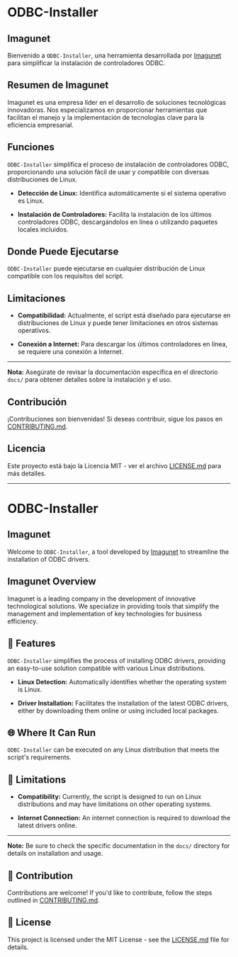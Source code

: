 # ODBC-Installer

## Imagunet

Bienvenido a `ODBC-Installer`, una herramienta desarrollada por [Imagunet](https://www.imagunet.com/) para simplificar la instalación de controladores ODBC.

## Resumen de Imagunet

Imagunet es una empresa líder en el desarrollo de soluciones tecnológicas innovadoras. Nos especializamos en proporcionar herramientas que facilitan el manejo y la implementación de tecnologías clave para la eficiencia empresarial.

## Funciones

`ODBC-Installer` simplifica el proceso de instalación de controladores ODBC, proporcionando una solución fácil de usar y compatible con diversas distribuciones de Linux.

- **Detección de Linux:** Identifica automáticamente si el sistema operativo es Linux.
  
- **Instalación de Controladores:** Facilita la instalación de los últimos controladores ODBC, descargándolos en línea o utilizando paquetes locales incluidos.

## Donde Puede Ejecutarse

`ODBC-Installer` puede ejecutarse en cualquier distribución de Linux compatible con los requisitos del script.

## Limitaciones

- **Compatibilidad:** Actualmente, el script está diseñado para ejecutarse en distribuciones de Linux y puede tener limitaciones en otros sistemas operativos.

- **Conexión a Internet:** Para descargar los últimos controladores en línea, se requiere una conexión a Internet.

---

**Nota:** Asegúrate de revisar la documentación específica en el directorio `docs/` para obtener detalles sobre la instalación y el uso.

## Contribución

¡Contribuciones son bienvenidas! Si deseas contribuir, sigue los pasos en [CONTRIBUTING.md](CONTRIBUTING.md).

## Licencia

Este proyecto está bajo la Licencia MIT - ver el archivo [LICENSE.md](LICENSE.md) para más detalles.

---

# ODBC-Installer

## Imagunet

Welcome to `ODBC-Installer`, a tool developed by [Imagunet](https://www.imagunet.com/) to streamline the installation of ODBC drivers.

## Imagunet Overview

Imagunet is a leading company in the development of innovative technological solutions. We specialize in providing tools that simplify the management and implementation of key technologies for business efficiency.

## 🚀 Features

`ODBC-Installer` simplifies the process of installing ODBC drivers, providing an easy-to-use solution compatible with various Linux distributions.

- **Linux Detection:** Automatically identifies whether the operating system is Linux.
  
- **Driver Installation:** Facilitates the installation of the latest ODBC drivers, either by downloading them online or using included local packages.

## 🌐 Where It Can Run

`ODBC-Installer` can be executed on any Linux distribution that meets the script's requirements.

## 🚧 Limitations

- **Compatibility:** Currently, the script is designed to run on Linux distributions and may have limitations on other operating systems.

- **Internet Connection:** An internet connection is required to download the latest drivers online.

---

**Note:** Be sure to check the specific documentation in the `docs/` directory for details on installation and usage.

## 🤝 Contribution

Contributions are welcome! If you'd like to contribute, follow the steps outlined in [CONTRIBUTING.md](CONTRIBUTING.md).

## 📄 License

This project is licensed under the MIT License - see the [LICENSE.md](LICENSE.md) file for details.

